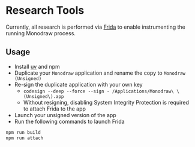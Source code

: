 # Research Tools

Currently, all research is performed via [Frida](https://frida.re/) to enable instrumenting the running Monodraw process.

## Usage

- Install [uv](https://docs.astral.sh/uv/getting-started/installation/) and npm
- Duplicate your `Monodraw` application and rename the copy to `Monodraw (Unsigned)`
- Re-sign the duplicate application with your own key
    - `codesign --deep --force --sign - /Applications/Monodraw\ \(Unsigned\).app`
    - Without resigning, disabling System Integrity Protection is required to attach Frida to the app
- Launch your unsigned version of the app
- Run the following commands to launch Frida

```bash
npm run build
npm run attach
```
